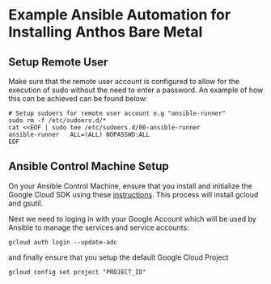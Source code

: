 # Example Ansible Automation for Installing Anthos Bare Metal


## Setup Remote User
Make sure that the remote user account is configured to allow for the execution of sudo without the need to enter a password.  An example of how this can be achieved can be found below:

```
# Setup sudoers for remote user account e.g "ansible-runner"
sudo rm -f /etc/sudoers.d/*
cat <<EOF | sudo tee /etc/sudoers.d/00-ansible-runner
ansible-runner   ALL=(ALL) NOPASSWD:ALL
EOF
```

## Ansible Control Machine Setup
On your Ansible Control Machine, ensure that you install and initialize the Google Cloud SDK using these [instructions](https://cloud.google.com/sdk/docs). This process will install gcloud and gsutil.

Next we need to loging in with your Google Account which will be used by Ansible to manage the services and service accounts:
```
gcloud auth login --update-adc
```
and finally ensure that you setup the default Google Cloud Project
```
gcloud config set project "PROJECT_ID"
```
